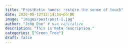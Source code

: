 ```yaml
---
title: "Prosthetic hands: restore the sense of touch"
date: 2020-05-12T12:14:34+06:00
image: "images/post/post-1.jpg"
author: "John Doe" # use capitalize
description: "This is meta description."
categories: ["Green Tree"]
draft: false
---
```


